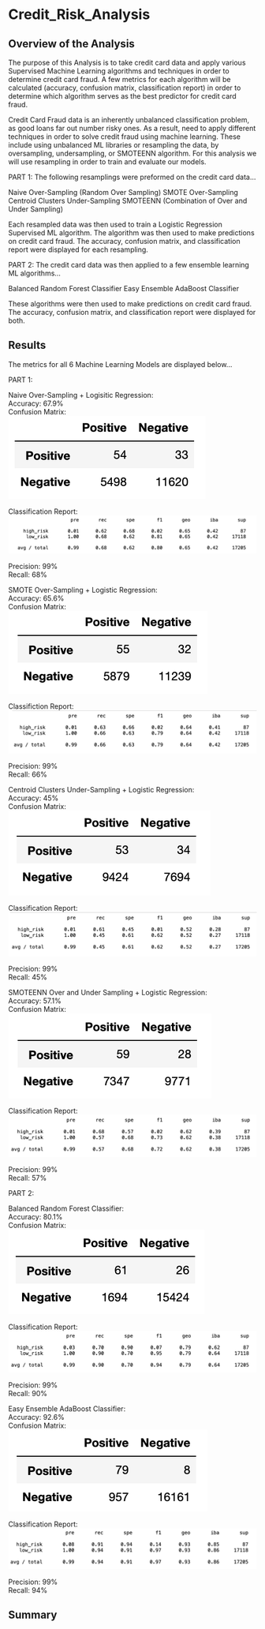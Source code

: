 # Credit_Risk_Analysis


## Overview of the Analysis

The purpose of this Analysis is to take credit card data and apply various Supervised Machine Learning algorithms and techniques in order to determine credit card fraud. A few metrics for each algorithm will be calculated (accuracy, confusion matrix, classification report) in order to determine which algorithm serves as the best predictor for credit card fraud.

Credit Card Fraud data is an inherently unbalanced classification problem, as good loans far out number risky ones. As a result, need to apply different techniques in order to solve credit fraud using machine learning. These include using unbalanced ML libraries or resampling the data, by oversampling, undersampling, or SMOTEENN algorithm. For this analysis we will use resampling in order to train and evaluate our models. 


PART 1: 
The following resamplings were preformed on the credit card data...

Naive Over-Sampling (Random Over Sampling)
SMOTE Over-Sampling 
Centroid Clusters Under-Sampling
SMOTEENN (Combination of Over and Under Sampling)

Each resampled data was then used to train a Logistic Regression Supervised ML algorithm. The algorithm was then used to make predictions on credit card fraud. The accuracy, confusion matrix, and classification report were displayed for each resampling. 


PART 2:
The credit card data was then applied to a few ensemble learning ML algorithms...

Balanced Random Forest Classifier
Easy Ensemble AdaBoost Classifier 

These algorithms were then used to make predictions on credit card fraud. The accuracy, confusion matrix, and classification report were displayed for both. 

## Results

The metrics for all 6 Machine Learning Models are displayed below...


PART 1:

Naive Over-Sampling + Logisitic Regression: <br/>
Accuracy: 67.9% <br/>
Confusion Matrix: <br/>
![alt text](https://raw.githubusercontent.com/KitWilliams07/Credit_Risk_Analysis/main/Resources/cm_naive.png)

Classification Report: <br/>
![alt text](https://raw.githubusercontent.com/KitWilliams07/Credit_Risk_Analysis/main/Resources/cr_naive.png)

Precision: 99% <br/>
Recall: 68%


SMOTE Over-Sampling + Logistic Regression: <br/>
Accuracy: 65.6% <br/>
Confusion Matrix: <br/>
![alt text](https://raw.githubusercontent.com/KitWilliams07/Credit_Risk_Analysis/main/Resources/cm_smote.png)

Classifiction Report: <br/>
![alt text](https://raw.githubusercontent.com/KitWilliams07/Credit_Risk_Analysis/main/Resources/cr_smote.png)

Precision: 99% <br/>
Recall: 66%


Centroid Clusters Under-Sampling + Logistic Regression: <br/>
Accuracy: 45% <br/>
Confusion Matrix: <br/>
![alt text](https://raw.githubusercontent.com/KitWilliams07/Credit_Risk_Analysis/main/Resources/cm_centroid.png)

Classification Report: <br/>
![alt text](https://raw.githubusercontent.com/KitWilliams07/Credit_Risk_Analysis/main/Resources/cr_centroid.png)

Precision: 99% <br/>
Recall: 45%



SMOTEENN Over and Under Sampling + Logistic Regression: <br/>
Accuracy: 57.1% <br/>
Confusion Matrix: <br/>
![alt text](https://raw.githubusercontent.com/KitWilliams07/Credit_Risk_Analysis/main/Resources/cm_smoteenn.png)

Classification Report: <br/>
![alt text](https://raw.githubusercontent.com/KitWilliams07/Credit_Risk_Analysis/main/Resources/cr_smoteenn.png)

Precision: 99% <br/>
Recall: 57%



PART 2:

Balanced Random Forest Classifier: <br/>
Accuracy: 80.1% <br/>
Confusion Matrix: <br/>
![alt text](https://raw.githubusercontent.com/KitWilliams07/Credit_Risk_Analysis/main/Resources/cm_brf.png)

Classification Report: <br/>
![alt text](https://raw.githubusercontent.com/KitWilliams07/Credit_Risk_Analysis/main/Resources/cr_brf.png)

Precision: 99% <br/>
Recall: 90%



Easy Ensemble AdaBoost Classifier: <br/>
Accuracy: 92.6% <br/>
Confusion Matrix: <br/>
![alt text](https://raw.githubusercontent.com/KitWilliams07/Credit_Risk_Analysis/main/Resources/cm_easy.png)

Classification Report: <br/>
![alt text](https://raw.githubusercontent.com/KitWilliams07/Credit_Risk_Analysis/main/Resources/cr_easy.png)

Precision: 99% <br/>
Recall: 94%


## Summary

